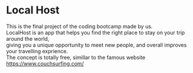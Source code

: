 # Local Host

This is the final project of the coding bootcamp made by us.  
LocalHost is an app that helps you find the right place to stay on your trip around the world,  
giving you a unique opportunity to meet new people, and overall improves your travelling exprience.  
The concept is totally free, simillar to the famous website https://www.couchsurfing.com/

